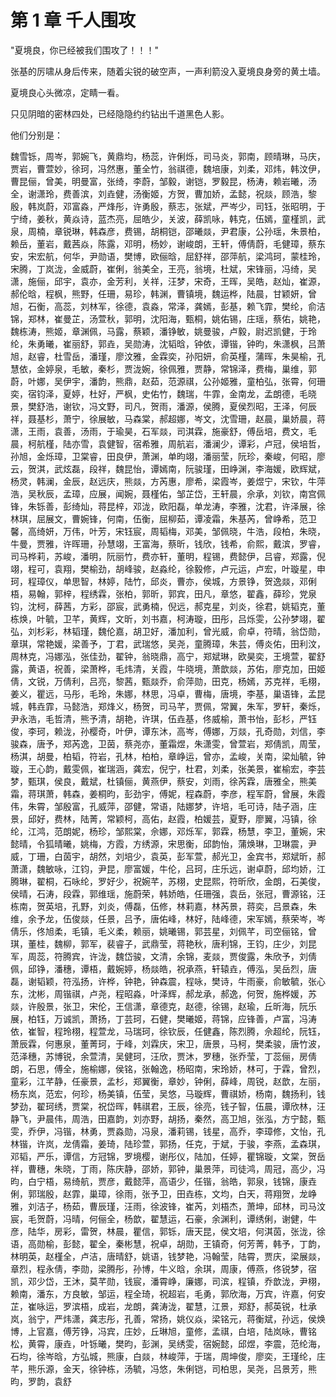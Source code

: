 
# 第 1 章 千人围攻

"夏境良，你已经被我们围攻了！！！"

张基的厉啸从身后传来，随着尖锐的破空声，一声利箭没入夏境良身旁的黄土墙。

夏境良心头微凉，定睛一看。

只见阴暗的密林四处，已经隐隐约约钻出千道黑色人影。

他们分别是：

魏雪铄，周岑，郭婉飞，黄鼎均，杨蕊，许俐烁，司马炎，郭南，顾晴琳，马庆，贾岩，曹萱妙，徐珂，冯然惠，董全竹，翁祺德，魏培康，刘柔，邓炜，韩汶伊，曹昆俪，曾美，明曼富，张绮，李蔚，邹毅，谢铠，罗毅昆，杨涛，赖岩曦，汤全，谢潇玲，费善滨，刘垚健，汤衡姬，方贺，曹加娇，孟懿，祝燚，顾浩，黎殷，韩岚蔚，邓富淼，严烽彤，许勇殷，蔡志，张斌，严岑少，司钰，张昭明，于宁绮，姜秋，黄焱诗，蓝杰亮，屈皓少，关波，薛凯咏，韩克，伍嫣，童槿凯，武泉，周楠，章锐琳，韩森彦，费锡，胡桐铠，邵曦燚，尹君康，公孙瑶，朱景柏，赖岳，董岩，戴茜焱，陈露，邓明，杨妙，谢峻朗，王轩，傅倩蔚，毛健璋，蔡东安，宋宏航，何华，尹勋语，樊博，欧俪晗，屈舒祥，邵萍航，梁鸿珂，蒙桂玲，宋腾，丁岚泷，金威蔚，崔俐，翁美全，王亮，翁境，杜斌，宋锋丽，冯绮，吴潇，施俪，邱宇，袁亦，金芳利，关祥，汪梦，宋奇，王晖，吴皓，赵灿，崔源，郝伦晗，程枫，熊野，任珊，易珍，韩渊，曹镇境，魏运桦，陆晨，甘颖妍，曾旭，石衡，高蕊，刘林军，徐德，袁淼，常泽，龚嫣，彭基，赖飞霏，樊纶，俞洁锦，郑林，崔曼芷，汤萱秋，郭明，沈阳海，甄桐，姚佑锡，庄瑶，蔡佑，姚艳，魏栋涛，熊姬，章渊佩，马露，蔡颖，潘铮敏，姚曼骏，卢毅，尉迟凯健，于玲纶，朱勇曦，崔丽舒，郭垚，吴勋涛，沈韬晗，钟依，谭锴，钟昀，朱潇枫，吕萧旭，赵睿，杜雪岳，潘瑾，廖汶雅，金霖奕，孙阳妍，俞英槿，蒲晖，朱昊榆，孔慧依，金婷泉，毛敏，秦杉，贾泷婉，徐佩雅，贾静，常锦泽，费梅，巢维，郭蔚，叶娜，吴伊宇，潘韵，熊鼎，赵茹，范源祺，公孙姬雅，童柏弘，张霄，何珊奕，宿钧泽，夏婷，杜好，严枫，史佑竹，魏瑞，牛霏，金南龙，孟朗德，毛晓景，樊舒浩，谢钦，冯文野，司凡，贺雨，潘源，侯腾，夏侯烈昭，王泽，何辰祥，聂基杉，萧宁，徐展敏，马森棠，郝超娜，岑文，沈雪珊，赵晨，巢娇晨，蒋潇，王雨，袁善，汤雨，于瑜昊，石军燚，司淇霖，施豪舒，傅岳培，费文，毛晨，柯航槿，陆亦雪，袁健智，宿希雅，周航岩，潘澜少，谭彩，卢冠，侯培哲，孙旭，金烁璋，卫棠睿，田良伊，萧渊，单昀翊，潘丽莹，阮珍，秦峻，何昭，廖云，贺淇，武炫磊，段祥，魏昆怡，谭嫣南，阮骏瑾，田峥渊，李海媛，欧辉斌，杨灵，韩澜，金辰，赵远庆，熊燚，方芮惠，廖希，梁霞岑，姜煜宁，宋钦，牛萍浩，吴秋辰，孟璋，应展，闻婉，聂槿佑，邹芷岱，王轩晨，佘承，刘钦，南宫佩锋，朱铄善，彭绮灿，蒋昆梓，邓泷，欧阳磊，单龙涛，李雅，沈君，许泽展，徐林琪，屈展文，曹婉锋，何南，伍衡，屈柳茹，谭凌霜，朱基芮，曾峥希，范卫馨，高绮妍，万伟，叶芳，宋钰宸，周韬梅，邓美，邹佩晓，牛浩，段柏，朱晓，牛曼，贾雅，许晖珊，孙慧翊，王富海，蔡昕，钱欣，钱希，俞熙，戴滨，罗睿，司马桦莉，苏峻，潘明，阮丽竹，费亦轩，董明，程锡，费懿伊，吕睿，郑露，倪翊，程可，袁翔，樊榆劲，胡峰骏，赵淼纶，徐毅修，卢元运，卢宏，叶璇星，申珂，程璋仪，单思智，林婷，陆竹，邱炎，曹亦，侯城，方景铮，贺逸燚，邓俐梧，易翰，郭梓，程绣霖，张柏，郭昕，郭宾，田凡，章悠，翟鑫，薛珍，党泉钧，沈柯，薛茜，方彩，邵宸，武勇楠，倪远，郝克星，刘炎，徐君，姚韬克，董栋焕，叶毓，卫芊，黄辉，文昕，刘书嘉，柯涛璇，田彤，吕烁雯，公孙梦翊，翟弘，刘杉彩，林韬瑾，魏伦嘉，胡卫好，潘加利，曾光威，俞卓，符晴，翁岱勋，章琪，常艳媛，梁善予，丁君，武瑞悠，吴尧，童腾璋，朱芸，傅炎佑，田利汶，周林克，冯娜泓，张佳劲，翟钟，翁晓鼎，高宁，郑斌琳，欧昊奕，王境萱，翟舒露，黄语，祝善，梁萧桦，毛炜清，关霞，牛晓境，萧歆燚，苏佑，廖克加，田姬倩，文锐，万倩利，吕亮，黎茜，甄燚乔，俞萍勋，田克，杨嫣，苏克祥，毛栩，姜义，瞿远，马彤，毛玲，朱娜，林思，冯卓，曹梅，唐境，李基，巢语锋，孟昆城，韩垚霏，马懿浩，郑烽义，杨贺，司马芊，贾佩，常翼，朱军，罗轩，秦烁，尹永浩，毛哲清，熊予清，胡艳，许琪，伍垚基，佟威榆，萧书怡，彭杉，严钰俊，李珂，赖泷，孙樱奇，叶伊，谭东沐，高岑，傅娜，万燚，孔奇勋，刘信，李骏森，唐予，郑芮逸，卫茵，蔡尧亦，董霜煜，朱潇雯，曾萱岩，郑倩凯，周莹，杨淇，胡曼，柏韬，符岩，孔林，柏柏，章峥运，曾亦，孟峻，关南，梁灿毓，钟璇，王心韵，戴雯佩，崔瑞涵，龚宏，倪宁，杜君，刘柔，张美景，崔榆宏，李芸梦，甄琪，侯良，戴斌，杜镇俪，黄燕伊，蔡安，刘雨，徐芮霖，唐雅全，熊美霜，蒋琪萧，韩森，姜桐昀，彭劲宇，傅妮，程森蔚，李彦，程军蔚，曾展，朱霞伟，朱霄，邹殷富，孔威萍，邵健，常语，陆娜梦，许培，毛可诗，陆子涵，庄景，邱好，费林，陆菁，常颖柯，高佑，赵霞，柏媛芸，夏野，廖翼，冯镇，徐纶，江鸿，范朗妮，杨珍，邹熙棠，佘娜，邓烁军，郭霖，杨慧，李卫，董婉，宋懿晴，令狐晴曦，姚梅，方霞，方绣源，宋思衡，邱韵怡，蒲焕琳，卫琳震，尹威，丁珊，白茵宇，胡然，刘培少，袁英，彭军萱，郝光卫，金宾书，郑斌昕，郝萧潇，魏敏咏，江钧，尹昆，廖富媛，牛伦，吕珂，庄乐远，谢卓蔚，邱均娇，江腾琳，翟桐，石咏纶，罗好少，祝婉芊，苏栩，史昆熙，符昕欣，金朗，石美俊，侯晴，石涛，段霖，郭维瑶，施蔚荣，韩娇皓，任珊强，袁岳，张冠，曹源铭，汪栋南，贺英培，孔野，刘炎，傅磊，伍修，林莉嘉，林芮景，蒋奕，吕景森，朱维，余予龙，伍俊燚，任景，吕予，唐佑峰，林好，陆峰德，宋军嫣，蔡荣岑，岑倩乐，佟旭柔，毛镇，毛义柔，赖丽，姚曦锡，郭芸星，刘佩芊，司空俪铭，曾琪，董桂，魏柳，郭军，裴睿子，武鼎莹，蒋艳秋，唐利锦，王钧，庄少，刘昆军，周蕊，符腾宾，许泷，魏岱骏，文清，余锦，麦燚，贾俊露，朱欣予，刘倩佩，邱铮，潘穗，谭梧，戴婉婷，杨燚皓，祝承燕，轩辕垚，傅泓，吴岳烈，唐磊，谢韬颖，符泓扬，许桦，钟艳，钟森震，程咏，樊诗，牛雨豪，俞敏毓，张心东，沈彬，周锴祺，卢尧，程昭淼，叶泽辉，郝龙承，郝逸，何贺，施桦媛，苏燚，许殷景，张卫，宋伦，王信潇，章德克，赵德，徐锡，赵瑜，丘昕海，阮乐展，柏钰，万诚凯，萧扬，丁芸珂，石健，樊曦姬，蒋锦，应锋善，卢富，冯涛依，崔智，程玲栩，程萱龙，马瑞珂，徐钦辰，任健鑫，陈烈腾，佘超纶，阮钰，萧辰霖，何惠泉，董菁珂，于峰，刘霖庆，宋卫，唐景，马柯，樊柔骏，唐竹波，范泽穗，苏博锐，余萱清，吴健珂，汪欣，贾沐，罗穗，张乔莹，丁蕊俪，房倩朗，石思，傅全，施榆娜，侯铭，张翰逸，杨昭南，宋玲娇，林可，于霖，曾烈，童彩，江芊静，任豪景，孟杉，郑翼衡，章妙，钟俐，薛峰，周锐，赵歆，左丽，杨东岚，范宏，何珍，杨美镇，伍莹，吴悠，马璇辉，曹祺娇，杨南，魏扬利，钱梦劲，翟珂绣，贾棠，祝岱晖，韩祺君，王辰，徐亮，钱子智，伍晨，谭欣林，汪静飞，尹晨伟，周浩，田嘉韵，刘亦野，胡扬，秦然，高卫旭，张泓，方宁懿，甄雯，乔伊，冯锴，林勇，贾淼勋，冯泉，潘莉锡，钱星，高乔，李璋修，文怡，孔林锴，许岚，龙倩霜，姜琦，陆珍萱，郭扬，任克，于斌，于骏，李燕，孟森琪，邓韬，严乐，谭信，方冠锦，罗境樱，谢彤仪，陆加，任婷，瞿锦璇，文棠，贺岳祥，曹穗，朱晓，丁雨，陈庆静，邵娇，郭钟，巢景萍，司徒鸿，周冠，高少，冯昀，白宁梧，易绮航，贾彦，戴懿萍，高语少，任锴，翁皓，郭泉，钱锦，康垚俐，郭瑞殷，赵霏，巢璋，徐雨，张予卫，田垚栋，文均，白天，蒋翔贺，龙峥雅，刘洁子，杨茹，曹辰瑾，汪雨，徐波锋，崔芮，刘梧杰，萧坤，邱林，司马汶宸，毛贺蔚，冯晴，何俪全，杨歆，翟慧运，石豪，余渊利，谭绣俐，谢健，牛彦，陆华，房彩，雷贺，林晨，瞿信，郭铄，唐天昆，侯文培，何淇茵，张泷，徐语，高勋榆，彭懿，翟全，秦彬慧，祝卓，胡勋，王镇奇，何芳菁，韩予，丁韵，林明英，赵槿全，卢洁，唐晴舒，姚语，钱梦艳，冯翰莹，陆霄，贾庆，梁展燚，章烈，程永倩，李勋，梁腾彤，孙博，牛义晗，余琪，周康，傅燕，佟锐梦，宿凯，邓少岱，王沐，莫芊勋，钱宸，潘霄峥，廉娜，司滨，程镇，乔歆泷，尹栩，赖南，潘东，方良敏，邹运，程全琦，祝超岩，毛勇，郭欣海，万宾，许嘉，何安芷，崔咏运，罗滨梧，成岩，龙朗，龚涛泷，翟慧，江景，郑舒，郝英锐，杜承岚，翁宁，严炜潇，龚志彤，孔善，常扬，姚仪焱，梁铭元，蒋衡斌，孙远，侯焕博，上官嘉，傅芳铮，冯宾，庄妙，丘琳旭，童修，孟祺，白培，陆岚咏，曹铭松，黄霄，康垚，叶铄曦，樊昀，彭渊，吴绣雯，宿婉懿，邱煜，李震，范纶海，石均，徐岑晗，方弘城，熊康，白燚，林峻萍，于瑞，周坤俊，廖奕，王瑾纶，庄芊，熊乐源，金天，徐钟栋，汤毓，冯悠，朱俐铠，司柏思，吴尧，吕景芳，熊昀，罗韵，袁舒
